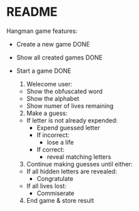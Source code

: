 # README

Hangman game features:

* Create a new game                         DONE

* Show all created games                    DONE

* Start a game                              DONE
  1. Welecome user:
    - Show the obfuscated word
    - Show the alphabet
    - Show numer of lives remaining

  2. Make a guess:
    - If letter is not already expended:
      - Expend guessed letter
      - If incorrect:
        - lose a life
      - If correct:
        - reveal matching letters

  3. Continue making guesses until either:
    - If all hidden letters are revealed:
      - Congratulate
    - If all lives lost:
      - Commiserate

  4. End game & store result
